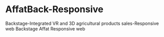 # AffatBack-Responsive 
Backstage-Integrated VR and 3D agricultural products sales-Responsive web
Backstage Affat Responsive web 

